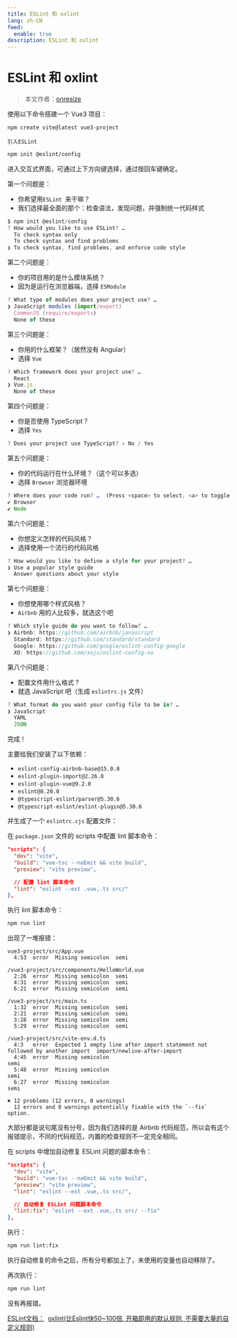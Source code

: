 ```yaml
---
title: ESLint 和 oxlint
lang: zh-CN
feed:
  enable: true
description: ESLint 和 oxlint
---
```


# ESLint 和 oxlint

> 本文作者：[onresize](https://github.com/onresize)


使用以下命令搭建一个 Vue3 项目：

```bash
npm create vite@latest vue3-project
```

`引入ESLint`

```bash
npm init @eslint/config
```

进入交互式界面，可通过上下方向键选择，通过按回车键确定。

第一个问题是：

- 你希望用`ESLint `来干嘛？
- 我们选择最全面的那个：检查语法，发现问题，并强制统一代码样式

```js
$ npm init @eslint/config
? How would you like to use ESLint? … 
  To check syntax only
  To check syntax and find problems
❯ To check syntax, find problems, and enforce code style
```

第二个问题是：

- 你的项目用的是什么模块系统？
- 因为是运行在浏览器端，选择 `ESModule`

```js
? What type of modules does your project use? … 
❯ JavaScript modules (import/export)
  CommonJS (require/exports)
  None of these
```

第三个问题是：

- 你用的什么框架？（居然没有 Angular）
- 选择 `Vue`

```js
? Which framework does your project use? … 
  React
❯ Vue.js
  None of these
```

第四个问题是：

- 你是否使用 TypeScript？
- 选择 `Yes`

```js
? Does your project use TypeScript? › No / Yes
```

第五个问题是：

- 你的代码运行在什么环境？（这个可以多选）
- 选择 `Browser` 浏览器环境

```js
? Where does your code run? …  (Press <space> to select, <a> to toggle all, <i> to invert selection)
✔ Browser
✔ Node
```

第六个问题是：

- 你想定义怎样的代码风格？
- 选择使用一个流行的代码风格

```js
? How would you like to define a style for your project? … 
❯ Use a popular style guide
  Answer questions about your style
```

第七个问题是：

- 你想使用哪个样式风格？
- `Airbnb` 用的人比较多，就选这个吧

```js
? Which style guide do you want to follow? … 
❯ Airbnb: https://github.com/airbnb/javascript
  Standard: https://github.com/standard/standard
  Google: https://github.com/google/eslint-config-google
  XO: https://github.com/xojs/eslint-config-xo
```

第八个问题是：

- 配置文件用什么格式？
- 就选 JavaScript 吧（生成 `eslintrc.js` 文件）

```js
? What format do you want your config file to be in? … 
❯ JavaScript
  YAML
  JSON
```

完成！

主要给我们安装了以下依赖：

- `eslint-config-airbnb-base@15.0.0`
- `eslint-plugin-import@2.26.0`
- `eslint-plugin-vue@9.2.0`
- `eslint@8.20.0`
- `@typescript-eslint/parser@5.30.6`
- `@typescript-eslint/eslint-plugin@5.30.6`

并生成了一个 `eslintrc.cjs` 配置文件：

在 `package.json` 文件的 scripts 中配置 lint 脚本命令：

```json
"scripts": {
  "dev": "vite",
  "build": "vue-tsc --noEmit && vite build",
  "preview": "vite preview",

  // 配置 lint 脚本命令
  "lint": "eslint --ext .vue,.ts src/"
},
```

执行 lint 脚本命令：

```bash
npm run lint
```

出现了一堆报错：

```text
vue3-project/src/App.vue
  4:53  error  Missing semicolon  semi

/vue3-project/src/components/HelloWorld.vue
  2:26  error  Missing semicolon  semi
  4:31  error  Missing semicolon  semi
  6:21  error  Missing semicolon  semi

/vue3-project/src/main.ts
  1:32  error  Missing semicolon  semi
  2:21  error  Missing semicolon  semi
  3:28  error  Missing semicolon  semi
  5:29  error  Missing semicolon  semi

/vue3-project/src/vite-env.d.ts
  4:3   error  Expected 1 empty line after import statement not followed by another import  import/newline-after-import
  4:45  error  Missing semicolon                                                            semi
  5:48  error  Missing semicolon                                                            semi
  6:27  error  Missing semicolon                                                            semi

✖ 12 problems (12 errors, 0 warnings)
  12 errors and 0 warnings potentially fixable with the `--fix` option.
```

大部分都是说句尾没有分号，因为我们选择的是 Airbnb 代码规范，所以会有这个报错提示，不同的代码规范，内置的检查规则不一定完全相同。

在 scripts 中增加自动修复 ESLint 问题的脚本命令：

```json
"scripts": {
  "dev": "vite",
  "build": "vue-tsc --noEmit && vite build",
  "preview": "vite preview",
  "lint": "eslint --ext .vue,.ts src/",

  // 自动修复 ESLint 问题脚本命令
  "lint:fix": "eslint --ext .vue,.ts src/ --fix"
},
```

执行：

```bash
npm run lint:fix
```

执行自动修复的命令之后，所有分号都加上了，未使用的变量也自动移除了。

再次执行：

```bash
npm run lint
```

没有再报错。

[ESLint文档：](https://eslint.org/)&nbsp;
[oxlint(比Eslint快50~100倍, 开箱即用的默认规则, 不需要大量的自定义规则)](https://oxc-project.github.io/)